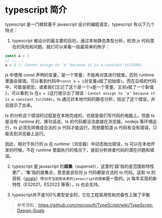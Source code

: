 # typescript 简介

typescript 是一门微软基于 javascript 设计的编程语言，typescript 有以下几个特点：

1. typescript 被设计的最主要的目的，通过本地静态类型分析，检测 js 代码潜在的风险和问题。我们可以来看一段最简单的例子：

```ts
const a = 1
// ......
a = 2 // Cannot assign to 'a' because it is a constant.ts(2588)
```

js 中使用 const 声明的变量，是一个常量，不能再对其进行赋值，否则 runtime 里面会报错。可以看到代码中`const a = 1`对变量`a`赋了初始值`1`，而在后续的代码中，可能是疏忽，或者我们忘记了这个是一个`a`是一个常量，又对`a`赋了一个新值`2`，可以看到 ts 在`a = 2`这行提示出了错误：`Cannot assign to 'a' because it is a constant.ts(2588)`。ts 通过对本地代码的静态分析，找出了这个错误，并且提示了出来。

ts 的分析这个错误的过程是在本地完成的，也就是我们写代码的电脑上。但是 ts 是没有 runtime 的，换句话说，ts 的代码都没法直接在浏览器，nodejs 等环境运行，ts 必须先转换成合法的 js 代码才能运行，而想要知道 js 代码有没有错误，只能丢到浏览器上运行。

因此，相对于执行的 js 在 runtime（浏览器）中动态抛出错误，ts 可以在本地开发的时候，不在 runtime 里面执行的情况下，提前分析排查代码的潜在问题和错误。

2. typescript 是 javascript 的**超集**（superset），这里的'超'指的是范围和特性更广，'集'指的是集合，意思是说任何 js 代码都是合法的 ts 代码。这和 ts 的目标（[goals](https://github.com/microsoft/TypeScript/wiki/TypeScript-Design-Goals)）中`对齐当前和未来的javascript的提案`是一致的。js 每年实现的新特性（ES2021，ES2022 等等），ts 也会支持。


3. typescript并不是100%类型安全的，它在工程易用性和完备性上做了平衡
> 参考资料：https://github.com/microsoft/TypeScript/wiki/TypeScript-Design-Goals
